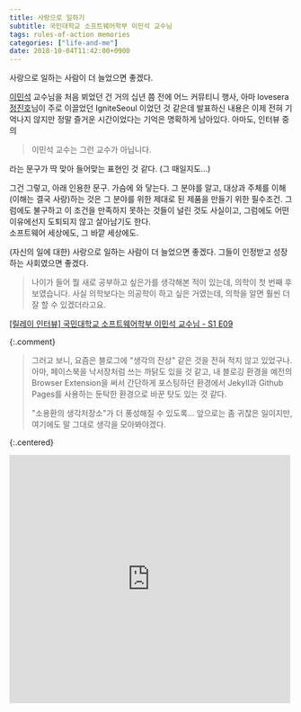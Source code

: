 ```yaml
---
title: 사랑으로 일하기
subtitle: 국민대학교 소프트웨어학부 이민석 교수님
tags: rules-of-action memories
categories: ["life-and-me"]
date: 2018-10-04T11:42:00+0900
---
```

사랑으로 일하는 사람이 더 늘었으면 좋겠다.

[이민석] 교수님을 처음 뵈었던 건 거의 십년 쯤 전에 어느 커뮤티니 행사,
아마 lovesera [정진호]님이 주로 이끌었던 IgniteSeoul 이었던 것 같은데
발표하신 내용은 이제 전혀 기억나지 않지만 정말 즐거운 시간이었다는
기억은 명확하게 남아있다. 아마도, 인터뷰 중의

> 이민석 교수는 그런 교수가 아닙니다.

라는 문구가 딱 맞아 들어맞는 표현인 것 같다. (그 때일지도...)


그건 그렇고, 아래 인용한 문구. 가슴에 와 닿는다. 그 분야를 알고,
대상과 주체를 이해(이해는 결국 사랑)하는 것은 그 분야를 위한 제대로
된 제품을 만들기 위한 필수조건. 그럼에도 불구하고 이 조건을 만족하지
못하는 것들이 널린 것도 사실이고, 그럼에도 어떤 이유에선지 도퇴되지
않고 살아남기도 한다.  
소프트웨어 세상에도, 그 바깥 세상에도.

(자신의 일에 대한) 사랑으로 일하는 사람이 더 늘었으면 좋겠다. 그들이
인정받고 성장하는 사회였으면 좋겠다.

> 나이가 들어 뭘 새로 공부하고 싶은가를 생각해본 적이 있는데, 의학이
> 첫 번째 후보였습니다. 사실 의학보다는 의공학이 하고 싶은 거였는데,
> 의학을 알면 훨씬 더 잘 할 수 있겠더라고요.

[\[릴레이 인터뷰\] 국민대학교 소프트웨어학부 이민석 교수님 - S1 E09](http://monthly-jiandson.tistory.com/m/24)

{:.comment}
> 그러고 보니, 요즘은 블로그에 "생각의 잔상" 같은 것을 전혀 적지 않고
> 있었구나. 아마, 페이스북을 낙서장처럼 쓰는 까닭도 있을 것 같고, 내
> 블로깅 환경을 예전의 Browser Extension을 써서 간단하게 포스팅하던
> 환경에서 Jekyll과 Github Pages를 사용하는 둔탁한 환경으로 바꾼 탓도
> 있는 것 같다.
> 
> "소용환의 생각저장소"가 더 풍성해질 수 있도록... 앞으로는 좀 귀찮은
> 일이지만, 여기에도 말 그대로 생각을 모아봐야겠다.


[이민석]:http://hl1itj.tistory.com/
[정진호]:http://lovesera.tistory.com/

{:.centered}
<iframe src="https://www.facebook.com/plugins/post.php?href=https%3A%2F%2Fwww.facebook.com%2Fyonghwan.so%2Fposts%2F2296185923729233&width=500" width="500" height="442" style="border:none;overflow:hidden" scrolling="no" frameborder="0" allowTransparency="true" allow="encrypted-media"></iframe>

